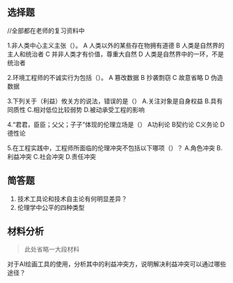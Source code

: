 ## 选择题

//全部都在老师的复习资料中

1.非人类中心主义主张（）。
	A 人类以外的某些存在物拥有道德
	B 人类是自然界的主人和统治者
	C 并非人类才有价值，尊重大自然
	D 人类是自然界中的一环，不是统治者

2.环境工程师的不诚实行为包括（）。
	A 篡改数据 B 抄袭剽窃
	C 故意省略 D 伪造数据

3.下列关于（利益）攸关方的说法，错误的是（）
	A.关注对象是自身权益 B.具有同质性
	C.相对低位比较弱势 D.被动承受工程的影响

4.“君君，臣臣；父父；子子”体现的伦理立场是（）
	A功利论 B契约论 C义务论 D德性论

5.在工程实践中，工程师所面临的伦理冲突不包括以下哪项（）？
	A.角色冲突 B.利益冲突
	C.社会冲突 D.责任冲突



## 简答题

1. 技术工具论和技术自主论有何明显差异？
2. 伦理学中公平的四种类型

## 材料分析

> 此处省略一大段材料

​	对于AI绘画工具的使用，分析其中的利益冲突方，说明解决利益冲突可以通过哪些途径？